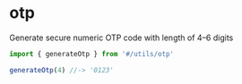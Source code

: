 # otp

Generate secure numeric OTP code with length of 4–6 digits

```ts
import { generateOtp } from '#/utils/otp'

generateOtp(4) //-> '0123'
```